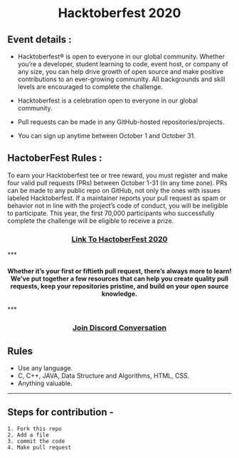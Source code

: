 <h1 align="center"> Hacktoberfest 2020 </h1>
    
## Event details :

- Hacktoberfest® is open to everyone in our global community. Whether you’re a developer, student learning to code, event host, or company of any size, you can help drive growth of open source and make positive contributions to an ever-growing community. All backgrounds and skill levels are encouraged to complete the challenge.

- Hacktoberfest is a celebration open to everyone in our global community.
- Pull requests can be made in any GitHub-hosted repositories/projects.
- You can sign up anytime between October 1 and October 31.

## HactoberFest Rules :

To earn your Hacktoberfest tee or tree reward, you must register and make four valid pull requests (PRs) between October 1-31 (in any time zone). PRs can be made to any public repo on GitHub, not only the ones with issues labeled Hacktoberfest. If a maintainer reports your pull request as spam or behavior not in line with the project’s code of conduct, you will be ineligible to participate. This year, the first 70,000 participants who successfully complete the challenge will be eligible to receive a prize.

<h3 align="center">
    <a href="https://hacktoberfest.digitalocean.com/">
        Link To HactoberFest 2020
    </a>
</h3>
***
<h4 align="center"> Whether it’s your first or fiftieth pull request, there’s always more to learn! We’ve put together a few resources that can help you create quality pull requests, keep your repositories pristine, and build on your open source knowledge. </h4>
***
<h3 align="center">
    <a href="https://discord.com/invite/hacktoberfest/">
       Join Discord Conversation
    </a>
</h3>

## Rules

-   Use any language.
-   C, C++, JAVA, Data Structure and Algorithms, HTML, CSS.
-   Anything valuable.

***
## Steps for contribution -

    1. Fork this repo
    2. Add a file
    3. commit the code
    4. Make pull request
